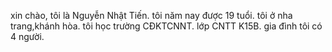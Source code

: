 xin chào, tôi là Nguyễn Nhật Tiến.
tôi năm nay được 19 tuổi.
tôi ở nha trang,khánh hòa.
tôi học trường CĐKTCNNT.
lớp CNTT K15B.
gia đình tôi có 4 người.

